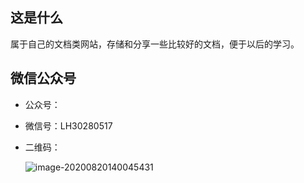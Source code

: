 ## 这是什么



属于自己的文档类网站，存储和分享一些比较好的文档，便于以后的学习。







## 微信公众号

- 公众号：

- 微信号：LH30280517

- 二维码：

  <img src="https://i.loli.net/2020/08/20/leEfAp7Po3YRijk.png" alt="image-20200820140045431"  />


